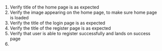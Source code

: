 1. Verify title of the home page is as expected
2. Verify the image appearing on the home page, to make sure home page is loaded
3. Verify the title of the login page is as expected
4. Verify the title of the register page is as expected
5. Verify that user is able to register successfully and lands on success page
6. 
